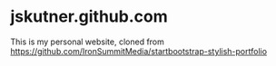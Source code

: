 # jskutner.github.com

This is my personal website, cloned from https://github.com/IronSummitMedia/startbootstrap-stylish-portfolio
